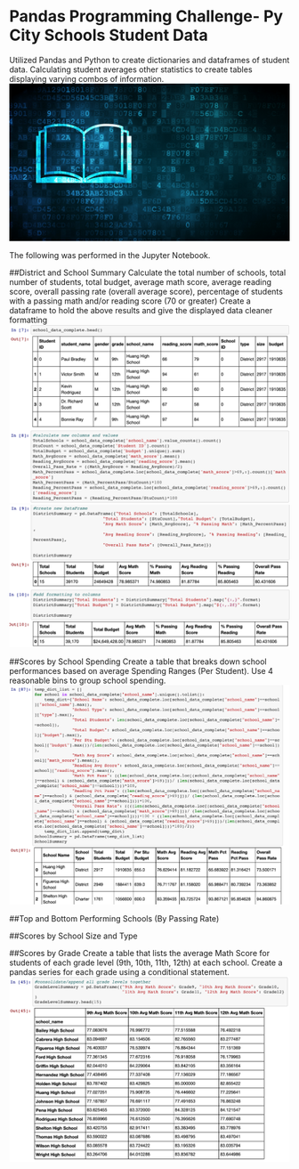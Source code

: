 # Pandas Programming Challenge- Py City Schools Student Data
Utilized Pandas and Python to create dictionaries and dataframes of student data.  Calculating student averages other statistics to create tables displaying varying combos of information.
![Education Pic](Images/education.png)

The following was performed in the Jupyter Notebook.

##District and School Summary
Calculate the total number of schools, total number of students, total budget, average math score, average reading score, overall passing rate (overall average score), percentage of students with a passing math and/or reading score (70 or greater)
Create a dataframe to hold the above results and give the displayed data cleaner formatting
![District Summary](Images/ScreenShot1.png)
![District Summary](Images/ScreenShot2.png)

##Scores by School Spending
Create a table that breaks down school performances based on average Spending Ranges (Per Student). Use 4 reasonable bins to group school spending. 
![School Summary](Images/ScreenShot3.png)

##Top and Bottom Performing Schools (By Passing Rate)

##Scores by School Size and Type

##Scores by Grade
Create a table that lists the average Math Score for students of each grade level (9th, 10th, 11th, 12th) at each school.
Create a pandas series for each grade using a conditional statement.
![School Summary](Images/ScreenShot4.png)

